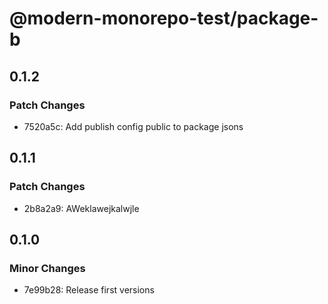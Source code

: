 # @modern-monorepo-test/package-b

## 0.1.2

### Patch Changes

- 7520a5c: Add publish config public to package jsons

## 0.1.1

### Patch Changes

- 2b8a2a9: AWeklawejkalwjle

## 0.1.0

### Minor Changes

- 7e99b28: Release first versions
